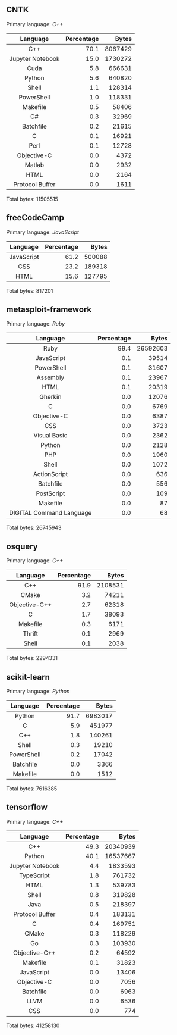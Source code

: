 CNTK
---

Primary language: *C++*

| Language | Percentage | Bytes |
|:--:| --:| --:|
| C++ | 70.1 | 8067429 |
| Jupyter Notebook | 15.0 | 1730272 |
| Cuda | 5.8 | 666631 |
| Python | 5.6 | 640820 |
| Shell | 1.1 | 128314 |
| PowerShell | 1.0 | 118331 |
| Makefile | 0.5 | 58406 |
| C# | 0.3 | 32969 |
| Batchfile | 0.2 | 21615 |
| C | 0.1 | 16921 |
| Perl | 0.1 | 12728 |
| Objective-C | 0.0 | 4372 |
| Matlab | 0.0 | 2932 |
| HTML | 0.0 | 2164 |
| Protocol Buffer | 0.0 | 1611 |

Total bytes: 11505515

freeCodeCamp
---

Primary language: *JavaScript*

| Language | Percentage | Bytes |
|:--:| --:| --:|
| JavaScript | 61.2 | 500088 |
| CSS | 23.2 | 189318 |
| HTML | 15.6 | 127795 |

Total bytes: 817201

metasploit-framework
---

Primary language: *Ruby*

| Language | Percentage | Bytes |
|:--:| --:| --:|
| Ruby | 99.4 | 26592603 |
| JavaScript | 0.1 | 39514 |
| PowerShell | 0.1 | 31607 |
| Assembly | 0.1 | 23967 |
| HTML | 0.1 | 20319 |
| Gherkin | 0.0 | 12076 |
| C | 0.0 | 6769 |
| Objective-C | 0.0 | 6387 |
| CSS | 0.0 | 3723 |
| Visual Basic | 0.0 | 2362 |
| Python | 0.0 | 2128 |
| PHP | 0.0 | 1960 |
| Shell | 0.0 | 1072 |
| ActionScript | 0.0 | 636 |
| Batchfile | 0.0 | 556 |
| PostScript | 0.0 | 109 |
| Makefile | 0.0 | 87 |
| DIGITAL Command Language | 0.0 | 68 |

Total bytes: 26745943

osquery
---

Primary language: *C++*

| Language | Percentage | Bytes |
|:--:| --:| --:|
| C++ | 91.9 | 2108531 |
| CMake | 3.2 | 74211 |
| Objective-C++ | 2.7 | 62318 |
| C | 1.7 | 38093 |
| Makefile | 0.3 | 6171 |
| Thrift | 0.1 | 2969 |
| Shell | 0.1 | 2038 |

Total bytes: 2294331

scikit-learn
---

Primary language: *Python*

| Language | Percentage | Bytes |
|:--:| --:| --:|
| Python | 91.7 | 6983017 |
| C | 5.9 | 451977 |
| C++ | 1.8 | 140261 |
| Shell | 0.3 | 19210 |
| PowerShell | 0.2 | 17042 |
| Batchfile | 0.0 | 3366 |
| Makefile | 0.0 | 1512 |

Total bytes: 7616385

tensorflow
---

Primary language: *C++*

| Language | Percentage | Bytes |
|:--:| --:| --:|
| C++ | 49.3 | 20340939 |
| Python | 40.1 | 16537667 |
| Jupyter Notebook | 4.4 | 1833593 |
| TypeScript | 1.8 | 761732 |
| HTML | 1.3 | 539783 |
| Shell | 0.8 | 319828 |
| Java | 0.5 | 218397 |
| Protocol Buffer | 0.4 | 183131 |
| C | 0.4 | 169751 |
| CMake | 0.3 | 118229 |
| Go | 0.3 | 103930 |
| Objective-C++ | 0.2 | 64592 |
| Makefile | 0.1 | 31823 |
| JavaScript | 0.0 | 13406 |
| Objective-C | 0.0 | 7056 |
| Batchfile | 0.0 | 6963 |
| LLVM | 0.0 | 6536 |
| CSS | 0.0 | 774 |

Total bytes: 41258130

